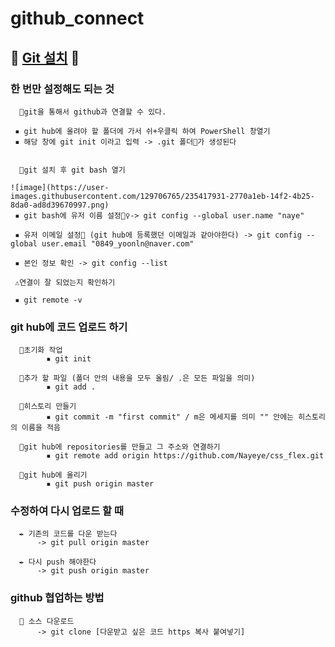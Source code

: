 # github_connect

## 🌼 [Git 설치](https://git-scm.com/download/win) 🌼

### 한 번만 설정해도 되는 것
      
      📌git을 통해서 github과 연결할 수 있다.
      
     ▪️ git hub에 올려야 할 폴더에 가서 쉬+우클릭 하여 PowerShell 창열기
     ▪️ 해당 창에 git init 이라고 입력 -> .git 폴더📁가 생성된다
     
     
      📌git 설치 후 git bash 열기
    
    ![image](https://user-images.githubusercontent.com/129706765/235417931-2770a1eb-14f2-4b25-8da0-ad8d39670997.png)
     ▪️ git bash에 유저 이름 설정💁‍♀️-> git config --global user.name "naye"

     ▪️ 유저 이메일 설정📧 (git hub에 등록했던 이메일과 같아야한다) -> git config --global user.email "0849_yoonln@naver.com"
     
     ▪️ 본인 정보 확인 -> git config --list
     
     ⚠️연결이 잘 되었는지 확인하기
      
     ▪️ git remote -v
      


### git hub에 코드 업로드 하기
      
      📌초기화 작업
            ▪️ git init
            
      📌추가 할 파일 (폴더 안의 내용을 모두 올림/ .은 모든 파일을 의미)
            ▪️ git add .
      
      📌히스토리 만들기
            ▪️ git commit -m "first commit" / m은 메세지를 의미 "" 안에는 히스토리의 이름을 적음
      
      📌git hub에 repositories를 만들고 그 주소와 연결하기    
            ▪️ git remote add origin https://github.com/Nayeye/css_flex.git
            
      📌git hub에 올리기 
            ▪️ git push origin master


### 수정하여 다시 업로드 할 때

      ✒️ 기존의 코드를 다운 받는다
          -> git pull origin master
      
      ✒️ 다시 push 해야한다
          -> git push origin master
          
### github 협업하는 방법

      🍅 소스 다운로드
          -> git clone [다운받고 싶은 코드 https 복사 붙여넣기]
                   
